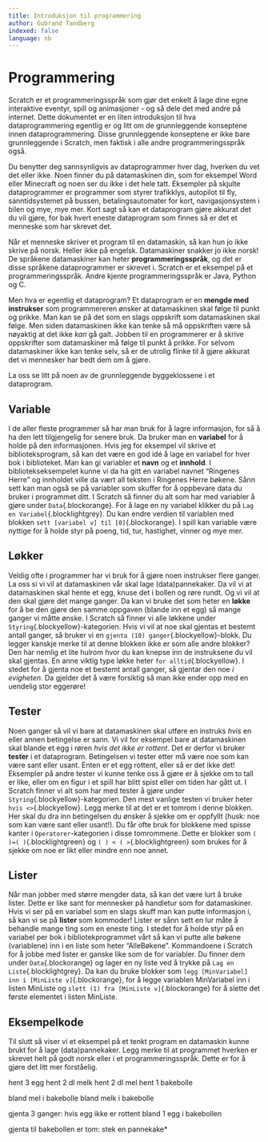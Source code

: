 ```yaml
---
title: Introduksjon til programmering
author: Gubrand Tandberg
indexed: false
language: nb
---
```


# Programmering

Scratch er et programmeringsspråk som gjør det enkelt å lage dine egne
interaktive eventyr, spill og animasjoner - og så dele det med andre på
internet. Dette dokumentet er en liten introduksjon til hva dataprogrammering
egentlig er og litt om de grunnleggende konseptene innen dataprogrammering.
Disse grunnleggende konseptene er ikke bare grunnleggende i Scratch, men faktisk
i alle andre programmeringsspråk også.

Du benytter deg sannsynligvis av dataprogrammer hver dag, hverken du vet det
eller ikke. Noen finner du på datamaskinen din, som for eksempel Word eller
Minecraft og noen ser du ikke i det hele tatt. Eksempler på skjulte
dataprogrammer er programmer som styrer trafikklys, autopilot til fly,
sanntidsystemet på bussen, betalingsautomater for kort, navigasjonsystem i bilen
og mye, mye mer. Kort sagt så kan et dataprogram gjøre akkurat det du vil gjøre,
for bak hvert eneste dataprogram som finnes så er det et menneske som har
skrevet det.

Når et menneske skriver et program til en datamaskin, så kan hun jo ikke skrive
på norsk. Heller ikke på engelsk. Datamaskiner snakker jo ikke norsk! De
språkene datamaskiner kan heter __programmeringsspråk__, og det er disse
språkene dataprogrammer er skrevet i. Scratch er et eksempel på et
programmeringsspråk. Andre kjente programmeringsspråk er Java, Python og C.

Men hva er egentlig et dataprogram? Et dataprogram er en __mengde med
instrukser__ som programmereren ønsker at datamaskinen skal følge til punkt og
prikke. Man kan se på det som en slags oppskrift som datamaskinen skal følge.
Men siden datamaskinen ikke kan tenke så må oppskriften være så nøyaktig at det
ikke *kan* gå galt. Jobben til en programmerer er å skrive oppskrifter som
datamaskiner må følge til punkt å prikke. For selvom datamaskiner ikke kan tenke
selv, så er de utrolig flinke til å gjøre akkurat det vi mennesker har bedt dem
om å gjøre.

La oss se litt på noen av de grunnleggende byggeklossene i et dataprogram.

## Variable

I de aller fleste programmer så har man bruk for å lagre informasjon, for så å
ha den lett tilgjengelig for senere bruk. Da bruker man en __variabel__ for å
holde på den informasjonen. Hvis jeg for eksempel vil skrive et
biblioteksprogram, så kan det være en god idé å lage en variabel for hver bok i
biblioteket. Man kan gi variabler et __navn__ og et __innhold__. I
bibliotekseksempelet kunne vi da ha gitt en variabel navnet “Ringenes Herre” og
innholdet ville da vært all teksten i Ringenes Herre bøkene. Sånn sett kan man
også se på variabler som skuffer for å oppbevare data du bruker i programmet
ditt. I Scratch så finner du alt som har med variabler å gjøre under
`Data`{.blockorange}. For å lage en ny variabel klikker du på `Lag en
Variabel`{.blocklightgrey}. Du kan endre verdien til variablen med blokken `sett
[variabel v] til [0]`{.blockorange}. I spill kan variable være nyttige for å
holde styr på poeng, tid, tur, hastighet, vinner og mye mer.

## Løkker

Veldig ofte i programmer har vi bruk for å gjøre noen instrukser flere ganger.
La oss si vi vil at datamaskinen vår skal lage (data)pannekaker. Da vil vi at
datamaskinen skal hente et egg, knuse det i bollen og røre rundt. Og vi vil at
den skal gjøre det mange ganger. Da kan vi bruke det som heter en __løkke__ for
å be den gjøre den samme oppgaven (blande inn et egg) så mange ganger vi måtte
ønske. I Scratch så finner vi alle løkkene under
`Styring`{.blockyellow}-kategorien. Hvis vi vil at noe skal gjentas et bestemt
antall ganger, så bruker vi en `gjenta (10) ganger`{.blockyellow}-blokk. Du
legger kanskje merke til at denne blokken ikke er som alle andre blokker? Den
har nemlig et lite hulrom hvor du kan knepse inn de instruksene du vil skal
gjentas. En anne viktig type løkke heter `for alltid`{.blockyellow}. I stedet
for å gjenta noe et bestemt antall ganger, så gjentar den noe *i evigheten*. Da
gjelder det å være forsiktig så man ikke ender opp med en uendelig stor
eggerøre!

## Tester

Noen ganger så vil vi bare at datamaskinen skal utføre en instruks *hvis* en
eller annen betingelse er sann. Vi vil for eksempel bare at datamaskinen skal
blande et egg i røren *hvis det ikke er rottent*. Det er derfor vi bruker
__tester__ i et dataprogram. Betingelsen vi tester etter må være noe som kan
være sant eller usant. Enten er et egg rottent, eller så er det ikke det!
Eksempler på andre tester vi kunne tenke oss å gjøre er å sjekke om to tall er
like, eller om en figur i et spill har blitt spist eller om tiden har gått ut. I
Scratch finner vi alt som har med tester å gjøre under
`Styring`{.blockyellow}-kategorien. Den mest vanlige testen vi bruker heter
`hvis <>`{.blockyellow}. Legg merke til at det er et tomrom i denne blokken. Her
skal du dra inn betingelsen du ønsker å sjekke om er oppfyllt (husk: noe som kan
være sant eller usant!). Du får ofte bruk for blokkene med spisse kanter i
`Operatorer`-kategorien i disse tomrommene. Dette er blokker som `( )=(
)`{.blocklightgreen} og `( ) < ( >`{.blocklightgreen} som brukes for å sjekke om
noe er likt eller mindre enn noe annet.

## Lister

Når man jobber med større mengder data, så kan det være lurt å bruke lister.
Dette er like sant for mennesker på handletur som for datamaskiner. Hvis vi ser
på en variabel som en slags skuff man kan putte informasjon i, så kan vi se på
__lister__ som kommoder! Lister er sånn sett en lur måte å behandle mange ting
som en eneste ting. I stedet for å holde styr på en variabel per bok i
bibliotekprogrammet vårt så kan vi putte alle bøkene (variablene) inn i en liste
som heter “AlleBøkene”. Kommandoene i Scratch for å jobbe med lister er ganske
like som de for variabler. Du finner dem under `Data`{.blockorange} og lager en
ny liste ved å trykke på `Lag en Liste`{.blocklightgrey}. Da kan du bruke
blokker som `legg [MinVariabel] inn i [MinListe v]`{.blockorange}, for å legge
variablen MinVariabel inn i listen MinListe og `slett (1) fra [MinListe
v]`{.blockorange} for å slette det første elementet i listen MinListe.

## Eksempelkode

Til slutt så viser vi et eksempel på et tenkt program en datamaskin kunne brukt
for å lage (data)pannekaker. Legg merke til at programmet hverken er skrevet
helt på godt norsk eller i et programmeringsspråk. Dette er for å gjøre det litt
mer forståelig.

  hent 3 egg
  hent 2 dl melk
  hent 2 dl mel
  hent 1 bakebolle

  bland mel i bakebolle
  bland melk i bakebolle

  gjenta 3 ganger:
    hvis egg ikke er rottent
      bland 1 egg i bakebollen

  gjenta til bakebollen er tom:
    stek en pannekake*
